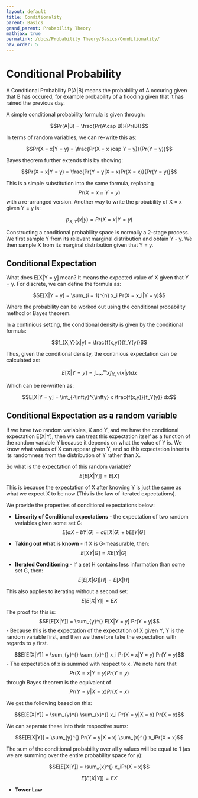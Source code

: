 ```yaml
---
layout: default
title: Conditionality
parent: Basics
grand_parent: Probability Theory
mathjax: true
permalink: /docs/Probability Theory/Basics/Conditionality/
nav_order: 5
---
```

# Conditional Probability
A Conditional Probability P(A|B) means the probability of A occuring given that B has occured, for example probability of a flooding given that it has rained the previous day.

<div class="code-example" markdown="1">
A simple conditional probability formula is given through:

$$Pr(A|B) = \frac{Pr(A\cap B)}{Pr(B)}$$

In terms of random variables, we can re-write this as:

$$Pr(X = x|Y = y) = \frac{Pr(X = x \cap Y = y)}{Pr(Y = y)}$$

Bayes theorem further extends this by showing:

$$Pr(X = x|Y = y) = \frac{Pr(Y = y|X = x)Pr(X = x)}{Pr(Y = y)}$$

This is a simple substitution into the same formula, replacing $$Pr(X = x \cap Y = y)$$ with a re-arranged version.
Another way to write the probability of X = x given Y = y is:

$$p_{X,Y}(x|y) = Pr(X = x| Y = y)$$
</div>

Constructing a conditional probability space is normally a 2-stage process. We first sample Y from its relevant marginal distribution and obtain Y - y. We then sample X from its marginal distribution given that Y = y.

## Conditional Expectation
What does E[X|Y = y] mean? It means the expected value of X given that Y = y. For discrete, we can define the formula as:

$$E[X|Y = y] = \sum_{i = 1}^{n} x_i Pr(X = x_i|Y = y)$$

Where the probability can be worked out using the conditional probability method or Bayes theorem.

In a continious setting, the conditional density is given by the conditional formula:

$$f_{X,Y}(x|y) = \frac{f(x,y)}{f_Y(y)}$$

Thus, given the conditional density, the continious expectation can be calculated as:

$$E[X|Y = y] = \int_{-\infty}^{\infty} x f_{X,Y}(x|y) dx$$

Which can be re-written as:

$$E[X|Y = y] = \int_{-\infty}^{\infty} x \frac{f(x,y)}{f_Y(y)} dx$$

## Conditional Expectation as a random variable
If we have two random variables, X and Y, and we have the conditional expectation E[X|Y], then we can treat this expectation itself as a function of the random variable Y because it depends on what the value of Y is. We know what values of X can appear given Y, and so this expectation inherits its randomness from the distribution of Y rather than X.

So what is the expectation of this random variable?
$$
E[E[X|Y]] = E[X]
$$

This is because the expectation of X after knowing Y is just the same as what we expect X to be now (This is the law of iterated expectations).

We provide the properties of conditional expectations below:

<div class="code-example" markdown="1">
  
- **Linearity of Conditional expectations** - the expectation of two random variables given some set G:
  $$E[aX + bY|G] = aE[X|G] + bE[Y|G]$$

- **Taking out what is known** -  if X is G-measurable, then:
$$E[XY|G] = XE[Y|G]$$
- **Iterated Conditioning** - If a set H contains less information than some set G, then:
$$E[E[X|G]|H] = E[X|H]$$

This also applies to iterating without a second set:
$$E[E[X|Y]] = EX$$

The proof for this is:
$$E[E[X|Y]] = \sum_{y}^{} E[X|Y = y] Pr(Y = y)$$ - Because this is the expectation of the expectation of X given Y, Y is the random variable first, and then we therefore take the expectation with regards to y first. 

$$E[E[X|Y]] = \sum_{y}^{} \sum_{x}^{} x_i Pr(X = x|Y = y) Pr(Y = y)$$ - The expectation of x is summed with respect to x. We note here that $$Pr(X = x|Y = y) Pr(Y = y)$$ through Bayes theorem is the equivalent of  $$Pr(Y = y|X = x) Pr(X = x)$$

We get the following based on this:

$$E[E[X|Y]] = \sum_{y}^{} \sum_{x}^{} x_i Pr(Y = y|X = x) Pr(X = x)$$ 

We can separate these into their respective sums:

$$E[E[X|Y]] = \sum_{y}^{} Pr(Y = y|X = x) \sum_{x}^{} x_iPr(X = x)$$ 

The sum of the conditional probability over all y values will be equal to 1 (as we are summing over the entire probability space for y):

$$E[E[X|Y]] = \sum_{x}^{} x_iPr(X = x)$$

$$E[E[X|Y]] = EX $$

- **Tower Law**
</div>

